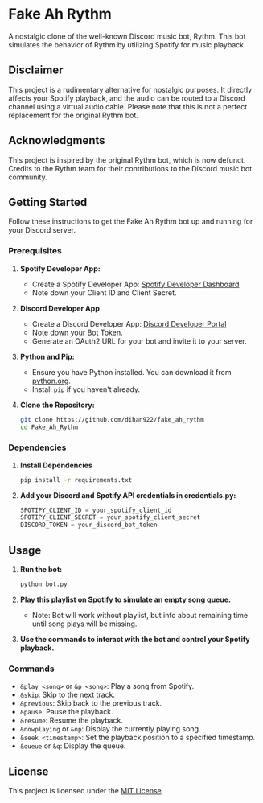 # Fake Ah Rythm

A nostalgic clone of the well-known Discord music bot, Rythm. This bot simulates the behavior of Rythm by utilizing Spotify for music playback.

## Disclaimer

This project is a rudimentary alternative for nostalgic purposes. It directly affects your Spotify playback, and the audio can be routed to a Discord channel using a virtual audio cable. Please note that this is not a perfect replacement for the original Rythm bot.

## Acknowledgments

This project is inspired by the original Rythm bot, which is now defunct. Credits to the Rythm team for their contributions to the Discord music bot community.

## Getting Started

Follow these instructions to get the Fake Ah Rythm bot up and running for your Discord server.

### Prerequisites

1. **Spotify Developer App:**
   - Create a Spotify Developer App: [Spotify Developer Dashboard](https://developer.spotify.com/dashboard/applications)
   - Note down your Client ID and Client Secret.

2. **Discord Developer App**
    - Create a Discord Developer App: [Discord Developer Portal](https://discord.com/developers/applications)
    - Note down your Bot Token.
    - Generate an OAuth2 URL for your bot and invite it to your server.

3. **Python and Pip:**
   - Ensure you have Python installed. You can download it from [python.org](https://www.python.org/downloads/).
   - Install `pip` if you haven't already.

4. **Clone the Repository:**
   ```bash
   git clone https://github.com/dihan922/fake_ah_rythm
   cd Fake_Ah_Rythm
   ```

### Dependencies

1. **Install Dependencies**
    ```bash
    pip install -r requirements.txt
    ```

2. **Add your Discord and Spotify API credentials in credentials.py:**
    ```py
    SPOTIPY_CLIENT_ID = your_spotify_client_id
    SPOTIPY_CLIENT_SECRET = your_spotify_client_secret
    DISCORD_TOKEN = your_discord_bot_token
    ```

## Usage

1. **Run the bot:**
    ```bash
    python bot.py
    ```

2. **Play this [playlist](https://open.spotify.com/playlist/4JqQJIevpZoz10eRFTM7pR?si=d34db9c791814d3e) on Spotify to simulate an empty song queue.**
   - Note: Bot will work without playlist, but info about remaining time until song plays will be missing.

3. **Use the commands to interact with the bot and control your Spotify playback.**

### Commands

- `&play <song>` or `&p <song>`: Play a song from Spotify.
- `&skip`: Skip to the next track.
- `&previous`: Skip back to the previous track.
- `&pause`: Pause the playback.
- `&resume`: Resume the playback.
- `&nowplaying` or `&np`: Display the currently playing song.
- `&seek <timestamp>`: Set the playback position to a specified timestamp.
- `&queue` or `&q`: Display the queue.

## License

This project is licensed under the [MIT License](https://opensource.org/license/mit).
